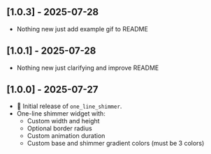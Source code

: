 ## [1.0.3] - 2025-07-28

- Nothing new just add example gif to README

## [1.0.1] - 2025-07-28

- Nothing new just clarifying and improve README

## [1.0.0] - 2025-07-27

- 🎉 Initial release of `one_line_shimmer`.
- One-line shimmer widget with:
  - Custom width and height
  - Optional border radius
  - Custom animation duration
  - Custom base and shimmer gradient colors (must be 3 colors)

